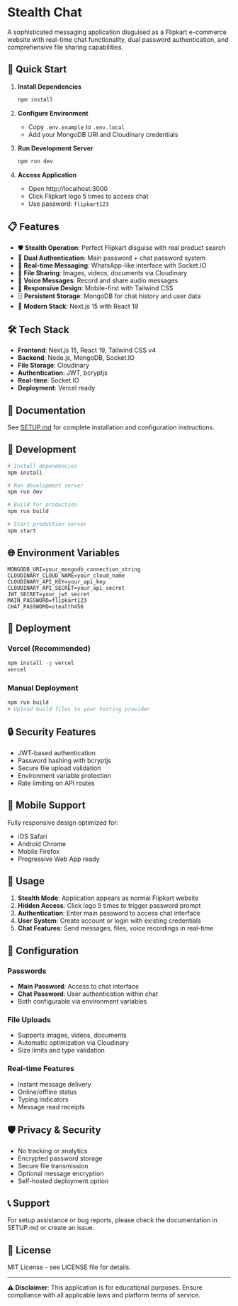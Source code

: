 # Stealth Chat

A sophisticated messaging application disguised as a Flipkart e-commerce website with real-time chat functionality, dual password authentication, and comprehensive file sharing capabilities.

## 🚀 Quick Start

1. **Install Dependencies**
   ```bash
   npm install
   ```

2. **Configure Environment**
   - Copy `.env.example` to `.env.local`
   - Add your MongoDB URI and Cloudinary credentials

3. **Run Development Server**
   ```bash
   npm run dev
   ```

4. **Access Application**
   - Open http://localhost:3000
   - Click Flipkart logo 5 times to access chat
   - Use password: `flipkart123`

## 📋 Features

- 🛡️ **Stealth Operation**: Perfect Flipkart disguise with real product search
- 🔐 **Dual Authentication**: Main password + chat password system
- 💬 **Real-time Messaging**: WhatsApp-like interface with Socket.IO
- 📁 **File Sharing**: Images, videos, documents via Cloudinary
- 🎤 **Voice Messages**: Record and share audio messages
- 📱 **Responsive Design**: Mobile-first with Tailwind CSS
- 🗄️ **Persistent Storage**: MongoDB for chat history and user data
- 🚀 **Modern Stack**: Next.js 15 with React 19

## 🛠️ Tech Stack

- **Frontend**: Next.js 15, React 19, Tailwind CSS v4
- **Backend**: Node.js, MongoDB, Socket.IO
- **File Storage**: Cloudinary
- **Authentication**: JWT, bcryptjs
- **Real-time**: Socket.IO
- **Deployment**: Vercel ready

## 📖 Documentation

See [SETUP.md](./SETUP.md) for complete installation and configuration instructions.

## 🔧 Development

```bash
# Install dependencies
npm install

# Run development server
npm run dev

# Build for production
npm run build

# Start production server
npm start
```

## 🌐 Environment Variables

```env
MONGODB_URI=your_mongodb_connection_string
CLOUDINARY_CLOUD_NAME=your_cloud_name
CLOUDINARY_API_KEY=your_api_key
CLOUDINARY_API_SECRET=your_api_secret
JWT_SECRET=your_jwt_secret
MAIN_PASSWORD=flipkart123
CHAT_PASSWORD=stealth456
```

## 🚀 Deployment

### Vercel (Recommended)
```bash
npm install -g vercel
vercel
```

### Manual Deployment
```bash
npm run build
# Upload build files to your hosting provider
```

## 🔒 Security Features

- JWT-based authentication
- Password hashing with bcryptjs
- Secure file upload validation
- Environment variable protection
- Rate limiting on API routes

## 📱 Mobile Support

Fully responsive design optimized for:
- iOS Safari
- Android Chrome
- Mobile Firefox
- Progressive Web App ready

## 🎯 Usage

1. **Stealth Mode**: Application appears as normal Flipkart website
2. **Hidden Access**: Click logo 5 times to trigger password prompt
3. **Authentication**: Enter main password to access chat interface
4. **User System**: Create account or login with existing credentials
5. **Chat Features**: Send messages, files, voice recordings in real-time

## 🔧 Configuration

### Passwords
- **Main Password**: Access to chat interface
- **Chat Password**: User authentication within chat
- Both configurable via environment variables

### File Uploads
- Supports images, videos, documents
- Automatic optimization via Cloudinary
- Size limits and type validation

### Real-time Features
- Instant message delivery
- Online/offline status
- Typing indicators
- Message read receipts

## 🛡️ Privacy & Security

- No tracking or analytics
- Encrypted password storage
- Secure file transmission
- Optional message encryption
- Self-hosted deployment option

## 📞 Support

For setup assistance or bug reports, please check the documentation in SETUP.md or create an issue.

## 📄 License

MIT License - see LICENSE file for details.

---

**⚠️ Disclaimer**: This application is for educational purposes. Ensure compliance with all applicable laws and platform terms of service.
